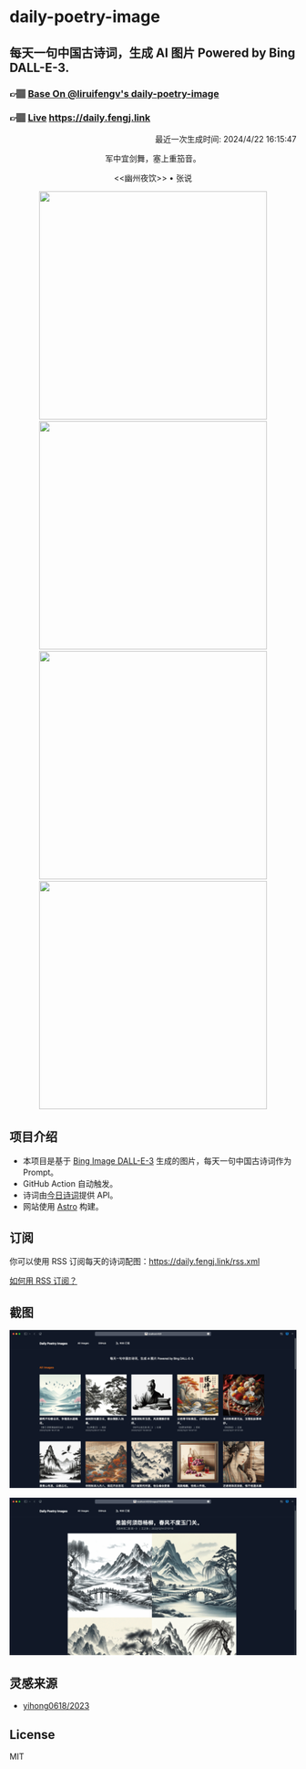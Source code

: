 
# daily-poetry-image

## 每天一句中国古诗词，生成 AI 图片 Powered by Bing DALL-E-3.

### 👉🏽 [Base On @liruifengv's daily-poetry-image](https://github.com/liruifengv/daily-poetry-image)

### 👉🏽 [Live](https://daily.fengj.link) https://daily.fengj.link

<p align="right">
  最近一次生成时间: 2024/4/22 16:15:47
</p>
<p align="center">
军中宜剑舞，塞上重笳音。
</p>
<p align="center">
<<幽州夜饮>> • 张说
</p>
<p align="center">
<img src="https://tse4.mm.bing.net/th/id/OIG2.0hcp2lr_.vsu9PmJLd8v" height="400" width="400" />
<img src="https://tse1.mm.bing.net/th/id/OIG2..3uTc1.nR.zeHGDw6EC." height="400" width="400" />
<img src="https://tse4.mm.bing.net/th/id/OIG2.MCkpnvTwYuP9CL_I3AI5" height="400" width="400" />
<img src="https://tse2.mm.bing.net/th/id/OIG2.RK15tCrUKyJaXnzRREtC" height="400" width="400" />
</p>

## 项目介绍

-   本项目是基于 [Bing Image DALL-E-3](https://www.bing.com/images/create) 生成的图片，每天一句中国古诗词作为 Prompt。
-   GitHub Action 自动触发。
-   诗词由[今日诗词](https://www.jinrishici.com/)提供 API。
-   网站使用 [Astro](https://astro.build) 构建。

## 订阅

你可以使用 RSS 订阅每天的诗词配图：https://daily.fengj.link/rss.xml

[如何用 RSS 订阅？](https://zhuanlan.zhihu.com/p/55026716)

## 截图

![图片列表](./screenshots/Snipaste_2023-12-28_21-00-26.png)

![图片详情](./screenshots/Snipaste_2023-12-28_21-00-53.png)

## 灵感来源

-   [yihong0618/2023](https://github.com/yihong0618/2023)

## License

MIT
